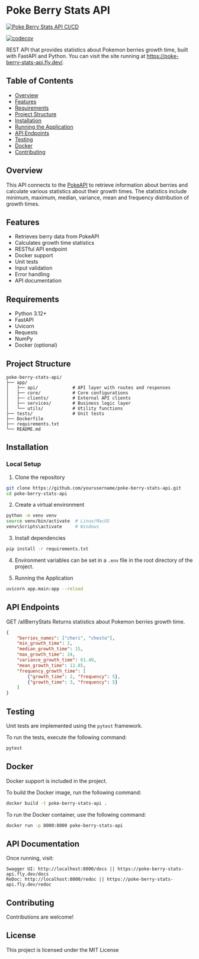 # Poke Berry Stats API
[![Poke Berry Stats API CI/CD](https://github.com/davidgg090/poke-berry-stats-api-/actions/workflows/main.yml/badge.svg)](https://github.com/davidgg090/poke-berry-stats-api-/actions/workflows/main.yml)

[![codecov](https://codecov.io/gh/davidgg090/poke-berry-stats-api-/branch/main/graph/badge.svg?token=PX0UX2K36A)](https://codecov.io/gh/davidgg090/poke-berry-stats-api-)

REST API that provides statistics about Pokemon berries growth time, built with FastAPI and Python. You can visit the site running at https://poke-berry-stats-api.fly.dev/.

## Table of Contents
- [Overview](#overview)
- [Features](#features)
- [Requirements](#requirements)
- [Project Structure](#project-structure)
- [Installation](#installation)
- [Running the Application](#running-the-application)
- [API Endpoints](#api-endpoints)
- [Testing](#testing)
- [Docker](#docker)
- [Contributing](#contributing)

## Overview
This API connects to the [PokeAPI](https://pokeapi.co/) to retrieve information about berries and calculate various statistics about their growth times. The statistics include minimum, maximum, median, variance, mean and frequency distribution of growth times.

## Features
- Retrieves berry data from PokeAPI
- Calculates growth time statistics
- RESTful API endpoint
- Docker support
- Unit tests
- Input validation
- Error handling
- API documentation

## Requirements
- Python 3.12+
- FastAPI
- Uvicorn
- Requests
- NumPy
- Docker (optional)

## Project Structure

    poke-berry-stats-api/
    ├── app/
    │   ├── api/             # API layer with routes and responses
    │   ├── core/            # Core configurations
    │   ├── clients/         # External API clients
    │   ├── services/        # Business logic layer
    │   └── utils/           # Utility functions
    ├── tests/               # Unit tests
    ├── Dockerfile
    ├── requirements.txt
    └── README.md

## Installation

### Local Setup
1. Clone the repository
```bash
git clone https://github.com/yourusername/poke-berry-stats-api.git
cd poke-berry-stats-api
```
2. Create a virtual environment
```bash
python -m venv venv
source venv/bin/activate  # Linux/MacOS
venv\Scripts\activate     # Windows
```
3. Install dependencies
```bash
pip install -r requirements.txt
```

4. Environment variables can be set in a `.env` file in the root directory of the project.

5. Running the Application
```bash
uvicorn app.main:app --reload
```


## API Endpoints
GET /allBerryStats
Returns statistics about Pokemon berries growth time.

```json
{
    "berries_names": ["cheri", "chesto"],
    "min_growth_time": 2,
    "median_growth_time": 15,
    "max_growth_time": 24,
    "variance_growth_time": 61.49,
    "mean_growth_time": 12.85,
    "frequency_growth_time": [
        {"growth_time": 2, "frequency": 5},
        {"growth_time": 3, "frequency": 5}
    ]
}
```

## Testing
Unit tests are implemented using the `pytest` framework.

To run the tests, execute the following command:
```bash
pytest
```

## Docker
Docker support is included in the project.

To build the Docker image, run the following command:
```bash
docker build -t poke-berry-stats-api .
```

To run the Docker container, use the following command:
```bash
docker run -p 8000:8000 poke-berry-stats-api
```

## API Documentation
Once running, visit:
```
Swagger UI: http://localhost:8000/docs || https://poke-berry-stats-api.fly.dev/docs
ReDoc: http://localhost:8000/redoc || https://poke-berry-stats-api.fly.dev/redoc
```

## Contributing
Contributions are welcome!

## License
This project is licensed under the MIT License